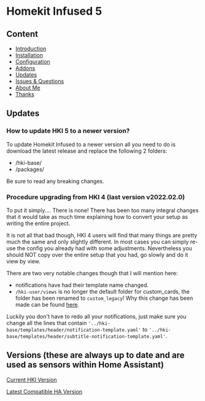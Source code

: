 # Homekit Infused 5

## Content
- [Introduction](index.md)
- [Installation](installation.md)
- [Configuration](configuration.md)
- [Addons](addons.md)
- [Updates](updates.md)
- [Issues & Questions](issues.md)
- [About Me](about.md)
- [Thanks](thanks.md)

## Updates
### How to update HKI 5 to a newer version?
To update Homekit Infused to a newer version all you need to do is download the latest release and replace the following 2 folders:
- /hki-base/
- /packages/

Be sure to read any breaking changes.

### Procedure upgrading from HKI 4 (last version v2022.02.0)
To put it simply.... There is none! There has been too many integral changes that it would take as much time explaining how to convert your setup as writing the entire project.

It is not all that bad though, HKI 4 users will find that many things are pretty much the same and only slightly different. In most cases you can simply re-use the config you already had with some adjustments. Nevertheless you should NOT copy over the entire setup that you had, go slowly and do it view by view.

There are two very notable changes though that I will mention here:
- notifications have had their template name changed.
- `/hki-user/views` is no longer the default folder for custom_cards, the folder has been renamed to `custom_legacy`! Why this change has been made can be found [here](splitting-the-config.md).

Luckily you don't have to redo all your notifications, just make sure you change all the lines that contain `'../hki-base/templates/header/notification-template.yaml'` to `'../hki-base/templates/header/subtitle-notification-template.yaml'`.

## Versions (these are always up to date and are used as sensors within Home Assistant)
[Current HKI Version](version.html)

[Latest Compatible HA Version](version_compatible.html)
